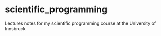 # scientific_programming
Lectures notes for my scientific programming course at the University of Innsbruck
